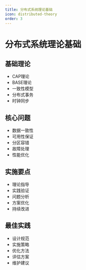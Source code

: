 ```yaml
---
title: 分布式系统理论基础
icon: distributed-theory
order: 3
---
```


# 分布式系统理论基础

## 基础理论
- CAP理论
- BASE理论
- 一致性模型
- 分布式事务
- 时钟同步

## 核心问题
- 数据一致性
- 可用性保证
- 分区容错
- 故障处理
- 性能优化

## 实施要点
- 理论指导
- 实践验证
- 问题分析
- 方案优化
- 持续改进

## 最佳实践
- 设计规范
- 实施策略
- 优化方法
- 评估方案
- 维护建议

